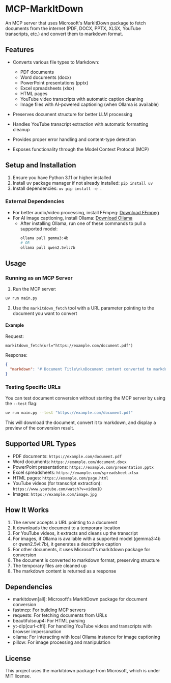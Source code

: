 # MCP-MarkItDown

An MCP server that uses Microsoft's MarkItDown package to fetch documents from the internet (PDF, DOCX, PPTX, XLSX, YouTube transcripts, etc.) and convert them to markdown format.

## Features

- Converts various file types to Markdown:
  - PDF documents
  - Word documents (docx)
  - PowerPoint presentations (pptx)
  - Excel spreadsheets (xlsx)
  - HTML pages
  - YouTube video transcripts with automatic caption cleaning
  - Image files with AI-powered captioning (when Ollama is available)

- Preserves document structure for better LLM processing
- Handles YouTube transcript extraction with automatic formatting cleanup
- Provides proper error handling and content-type detection
- Exposes functionality through the Model Context Protocol (MCP)

## Setup and Installation

1. Ensure you have Python 3.11 or higher installed
2. Install uv package manager if not already installed: `pip install uv`
3. Install dependencies: `uv pip install -e .`

### External Dependencies

- For better audio/video processing, install FFmpeg: [Download FFmpeg](https://ffmpeg.org/download.html)
- For AI image captioning, install Ollama: [Download Ollama](https://ollama.ai/)
  - After installing Ollama, run one of these commands to pull a supported model:
    ```bash
    ollama pull gemma3:4b
    # OR
    ollama pull qwen2.5vl:7b
    ```

## Usage

### Running as an MCP Server

1. Run the MCP server:

```bash
uv run main.py
```

2. Use the `markitdown_fetch` tool with a URL parameter pointing to the document you want to convert

#### Example

Request:
```
markitdown_fetch(url="https://example.com/document.pdf")
```

Response:
```json
{
  "markdown": "# Document Title\n\nDocument content converted to markdown..."
}
```

### Testing Specific URLs

You can test document conversion without starting the MCP server by using the `--test` flag:

```bash
uv run main.py --test "https://example.com/document.pdf"
```

This will download the document, convert it to markdown, and display a preview of the conversion result.

## Supported URL Types

- PDF documents: `https://example.com/document.pdf`
- Word documents: `https://example.com/document.docx`
- PowerPoint presentations: `https://example.com/presentation.pptx`
- Excel spreadsheets: `https://example.com/spreadsheet.xlsx`
- HTML pages: `https://example.com/page.html`
- YouTube videos (for transcript extraction): `https://www.youtube.com/watch?v=videoID`
- Images: `https://example.com/image.jpg`

## How It Works

1. The server accepts a URL pointing to a document
2. It downloads the document to a temporary location
3. For YouTube videos, it extracts and cleans up the transcript
4. For images, if Ollama is available with a supported model (gemma3:4b or qwen2.5vl:7b), it generates a descriptive caption
5. For other documents, it uses Microsoft's markitdown package for conversion
6. The document is converted to markdown format, preserving structure
7. The temporary files are cleaned up
8. The markdown content is returned as a response

## Dependencies

- markitdown[all]: Microsoft's MarkItDown package for document conversion
- fastmcp: For building MCP servers
- requests: For fetching documents from URLs
- beautifulsoup4: For HTML parsing
- yt-dlp[curl-cffi]: For handling YouTube videos and transcripts with browser impersonation
- ollama: For interacting with local Ollama instance for image captioning
- pillow: For image processing and manipulation

## License

This project uses the markitdown package from Microsoft, which is under MIT license.